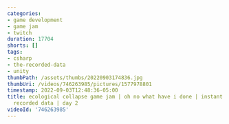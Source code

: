 ```yaml
---
categories:
- game development
- game jam
- twitch
duration: 17704
shorts: []
tags:
- csharp
- the-recorded-data
- unity
thumbPath: /assets/thumbs/20220903174836.jpg
thumbUri: /videos/746263985/pictures/1577978801
timestamp: 2022-09-03T12:48:36-05:00
title: ecological collapse game jam | oh no what have i done | instant regret | the
  recorded data | day 2
videoId: '746263985'
---
```

